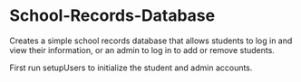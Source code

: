 # School-Records-Database
Creates a simple school records database that allows students to log in and view their information, or an admin to log in to add or remove students.

First run setupUsers to initialize the student and admin accounts.

